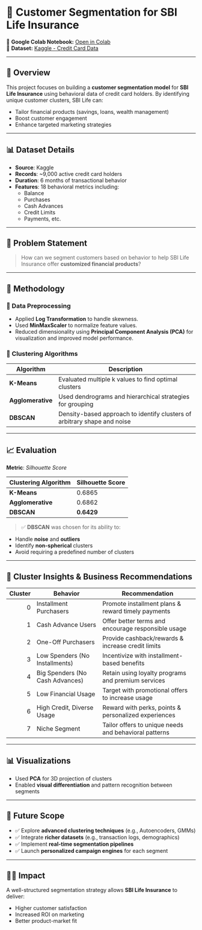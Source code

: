 # 🧠 Customer Segmentation for SBI Life Insurance

🔗 **Google Colab Notebook:** [Open in Colab](https://colab.research.google.com/drive/1leq8wT4kIlASNu2mo9UBVE0OsnDV-6k3?usp=sharing)  
📂 **Dataset:** [Kaggle - Credit Card Data](https://www.kaggle.com/datasets/arjunbhasin2013/ccdata)

---

## 📌 Overview

This project focuses on building a **customer segmentation model** for **SBI Life Insurance** using behavioral data of credit card holders. By identifying unique customer clusters, SBI Life can:

- Tailor financial products (savings, loans, wealth management)
- Boost customer engagement
- Enhance targeted marketing strategies

---

## 📊 Dataset Details

- **Source**: Kaggle  
- **Records**: ~9,000 active credit card holders  
- **Duration**: 6 months of transactional behavior  
- **Features**: 18 behavioral metrics including:
  - Balance
  - Purchases
  - Cash Advances
  - Credit Limits
  - Payments, etc.

---

## 🧩 Problem Statement

> How can we segment customers based on behavior to help SBI Life Insurance offer **customized financial products**?

---

## 🔧 Methodology

### 🔹 Data Preprocessing

- Applied **Log Transformation** to handle skewness.
- Used **MinMaxScaler** to normalize feature values.
- Reduced dimensionality using **Principal Component Analysis (PCA)** for visualization and improved model performance.

### 🔹 Clustering Algorithms

| Algorithm              | Description                                                                 |
|------------------------|-----------------------------------------------------------------------------|
| **K-Means**            | Evaluated multiple k values to find optimal clusters                        |
| **Agglomerative**      | Used dendrograms and hierarchical strategies for grouping                   |
| **DBSCAN**             | Density-based approach to identify clusters of arbitrary shape and noise    |

---

## 📈 Evaluation

**Metric**: *Silhouette Score*

| Clustering Algorithm   | Silhouette Score        |
|------------------------|-------------------------|
| **K-Means**            | 0.6865                  |
| **Agglomerative**      | 0.6862                  |
| **DBSCAN**             | **0.6429**              |

> ✅ **DBSCAN** was chosen for its ability to:
- Handle **noise** and **outliers**
- Identify **non-spherical** clusters
- Avoid requiring a predefined number of clusters

---

## 🧠 Cluster Insights & Business Recommendations

| Cluster | Behavior                          | Recommendation                                              |
|--------:|-----------------------------------|-------------------------------------------------------------|
| 0       | Installment Purchasers            | Promote installment plans & reward timely payments          |
| 1       | Cash Advance Users                | Offer better terms and encourage responsible usage          |
| 2       | One-Off Purchasers                | Provide cashback/rewards & increase credit limits           |
| 3       | Low Spenders (No Installments)    | Incentivize with installment-based benefits                 |
| 4       | Big Spenders (No Cash Advances)   | Retain using loyalty programs and premium services          |
| 5       | Low Financial Usage               | Target with promotional offers to increase usage            |
| 6       | High Credit, Diverse Usage        | Reward with perks, points & personalized experiences        |
| 7       | Niche Segment                     | Tailor offers to unique needs and behavioral patterns       |

---

## 📊 Visualizations

- Used **PCA** for 3D projection of clusters  
- Enabled **visual differentiation** and pattern recognition between segments

---

## 🔭 Future Scope

- ✅ Explore **advanced clustering techniques** (e.g., Autoencoders, GMMs)
- ✅ Integrate **richer datasets** (e.g., transaction logs, demographics)
- ✅ Implement **real-time segmentation pipelines**
- ✅ Launch **personalized campaign engines** for each segment

---

## 🧑‍💼 Impact

A well-structured segmentation strategy allows **SBI Life Insurance** to deliver:
- Higher customer satisfaction
- Increased ROI on marketing
- Better product-market fit
